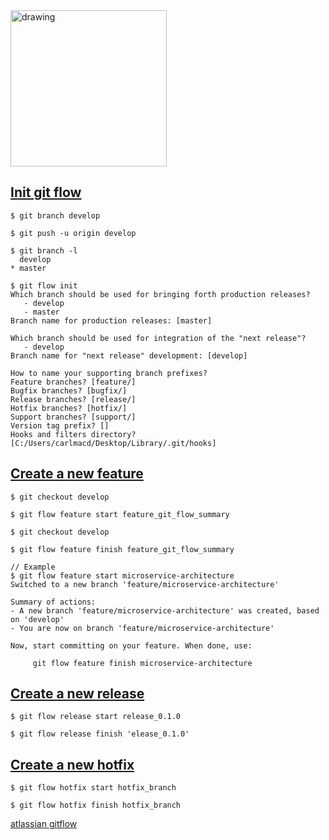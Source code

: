<img src="https://my-bucket-image2.s3.amazonaws.com/ImageGitHub/git-flow-logo.png" alt="drawing" width="250"/>

## [Init git flow](https://github.com/markdown-it/markdown-it-emoji)

```console
$ git branch develop

$ git push -u origin develop

$ git branch -l
  develop
* master

$ git flow init
Which branch should be used for bringing forth production releases?
   - develop
   - master
Branch name for production releases: [master]

Which branch should be used for integration of the "next release"?
   - develop
Branch name for "next release" development: [develop]

How to name your supporting branch prefixes?
Feature branches? [feature/]
Bugfix branches? [bugfix/]
Release branches? [release/]
Hotfix branches? [hotfix/]
Support branches? [support/]
Version tag prefix? []
Hooks and filters directory? [C:/Users/carlmacd/Desktop/Library/.git/hooks]
```

## [Create a new feature](https://github.com/markdown-it/markdown-it-emoji)

```console
$ git checkout develop

$ git flow feature start feature_git_flow_summary

$ git checkout develop

$ git flow feature finish feature_git_flow_summary

// Example
$ git flow feature start microservice-architecture
Switched to a new branch 'feature/microservice-architecture'

Summary of actions:
- A new branch 'feature/microservice-architecture' was created, based on 'develop'
- You are now on branch 'feature/microservice-architecture'

Now, start committing on your feature. When done, use:

     git flow feature finish microservice-architecture
```

## [Create a new release](https://github.com/markdown-it/markdown-it-emoji)

```console
$ git flow release start release_0.1.0

$ git flow release finish 'elease_0.1.0'
```

## [Create a new hotfix](https://github.com/markdown-it/markdown-it-emoji)

```console
$ git flow hotfix start hotfix_branch

$ git flow hotfix finish hotfix_branch
```

[atlassian gitflow](https://www.atlassian.com/git/tutorials/comparing-workflows/gitflow-workflow)